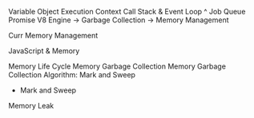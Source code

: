 


Variable Object
Execution Context
Call Stack & Event Loop ^ Job Queue
Promise
V8 Engine -> Garbage Collection -> Memory Management

Curr
Memory Management

JavaScript & Memory

Memory Life Cycle
Memory Garbage Collection
Memory Garbage Collection Algorithm: Mark and Sweep
- Mark and Sweep

Memory Leak